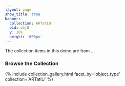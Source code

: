 ```yaml
---
layout: page
show_title: true
banner:
  collection: ARTatIU
  pid: obj8
  y: 10%
  height: '600px'
---
```

The collection items in this demo are from ...


### Browse the Collection

{% include collection_gallery.html facet_by='object_type' collection='ARTatIU' %}
